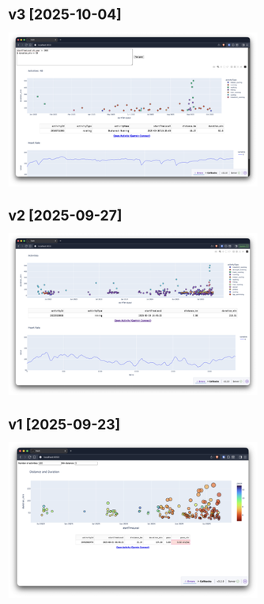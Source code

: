 # v3 [2025-10-04]
![v3](assets/v3.png)

# v2 [2025-09-27]
![v2](assets/v2.png)

# v1 [2025-09-23]
![v1](assets/v1.png)
